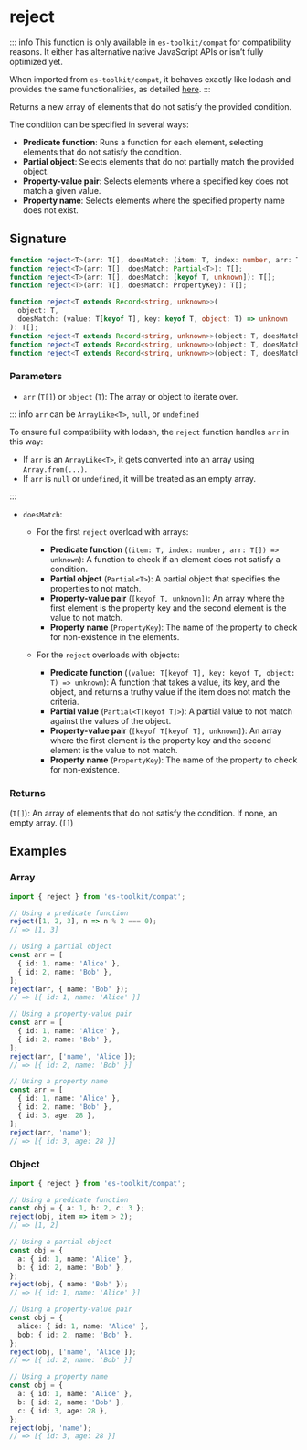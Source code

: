 # reject

::: info
This function is only available in `es-toolkit/compat` for compatibility reasons. It either has alternative native JavaScript APIs or isn’t fully optimized yet.

When imported from `es-toolkit/compat`, it behaves exactly like lodash and provides the same functionalities, as detailed [here](../../../compatibility.md).
:::

Returns a new array of elements that do not satisfy the provided condition.

The condition can be specified in several ways:

- **Predicate function**: Runs a function for each element, selecting elements that do not satisfy the condition.
- **Partial object**: Selects elements that do not partially match the provided object.
- **Property-value pair**: Selects elements where a specified key does not match a given value.
- **Property name**: Selects elements where the specified property name does not exist.

## Signature

```typescript
function reject<T>(arr: T[], doesMatch: (item: T, index: number, arr: T[]) => unknown): T[];
function reject<T>(arr: T[], doesMatch: Partial<T>): T[];
function reject<T>(arr: T[], doesMatch: [keyof T, unknown]): T[];
function reject<T>(arr: T[], doesMatch: PropertyKey): T[];

function reject<T extends Record<string, unknown>>(
  object: T,
  doesMatch: (value: T[keyof T], key: keyof T, object: T) => unknown
): T[];
function reject<T extends Record<string, unknown>>(object: T, doesMatch: Partial<T[keyof T]>): T[];
function reject<T extends Record<string, unknown>>(object: T, doesMatch: [keyof T[keyof T], unknown]): T[];
function reject<T extends Record<string, unknown>>(object: T, doesMatch: PropertyKey): T[];
```

### Parameters

- `arr` (`T[]`) or `object` (`T`): The array or object to iterate over.

::: info `arr` can be `ArrayLike<T>`, `null`, or `undefined`

To ensure full compatibility with lodash, the `reject` function handles `arr` in this way:

- If `arr` is an `ArrayLike<T>`, it gets converted into an array using `Array.from(...)`.
- If `arr` is `null` or `undefined`, it will be treated as an empty array.

:::

- `doesMatch`:

  - For the first `reject` overload with arrays:

    - **Predicate function** (`(item: T, index: number, arr: T[]) => unknown`): A function to check if an element does not satisfy a condition.
    - **Partial object** (`Partial<T>`): A partial object that specifies the properties to not match.
    - **Property-value pair** (`[keyof T, unknown]`): An array where the first element is the property key and the second element is the value to not match.
    - **Property name** (`PropertyKey`): The name of the property to check for non-existence in the elements.

  - For the `reject` overloads with objects:
    - **Predicate function** (`(value: T[keyof T], key: keyof T, object: T) => unknown`): A function that takes a value, its key, and the object, and returns a truthy value if the item does not match the criteria.
    - **Partial value** (`Partial<T[keyof T]>`): A partial value to not match against the values of the object.
    - **Property-value pair** (`[keyof T[keyof T], unknown]`): An array where the first element is the property key and the second element is the value to not match.
    - **Property name** (`PropertyKey`): The name of the property to check for non-existence.

### Returns

(`T[]`): An array of elements that do not satisfy the condition. If none, an empty array. (`[]`)

## Examples

### Array

```typescript
import { reject } from 'es-toolkit/compat';

// Using a predicate function
reject([1, 2, 3], n => n % 2 === 0);
// => [1, 3]

// Using a partial object
const arr = [
  { id: 1, name: 'Alice' },
  { id: 2, name: 'Bob' },
];
reject(arr, { name: 'Bob' });
// => [{ id: 1, name: 'Alice' }]

// Using a property-value pair
const arr = [
  { id: 1, name: 'Alice' },
  { id: 2, name: 'Bob' },
];
reject(arr, ['name', 'Alice']);
// => [{ id: 2, name: 'Bob' }]

// Using a property name
const arr = [
  { id: 1, name: 'Alice' },
  { id: 2, name: 'Bob' },
  { id: 3, age: 28 },
];
reject(arr, 'name');
// => [{ id: 3, age: 28 }]
```

### Object

```typescript
import { reject } from 'es-toolkit/compat';

// Using a predicate function
const obj = { a: 1, b: 2, c: 3 };
reject(obj, item => item > 2);
// => [1, 2]

// Using a partial object
const obj = {
  a: { id: 1, name: 'Alice' },
  b: { id: 2, name: 'Bob' },
};
reject(obj, { name: 'Bob' });
// => [{ id: 1, name: 'Alice' }]

// Using a property-value pair
const obj = {
  alice: { id: 1, name: 'Alice' },
  bob: { id: 2, name: 'Bob' },
};
reject(obj, ['name', 'Alice']);
// => [{ id: 2, name: 'Bob' }]

// Using a property name
const obj = {
  a: { id: 1, name: 'Alice' },
  b: { id: 2, name: 'Bob' },
  c: { id: 3, age: 28 },
};
reject(obj, 'name');
// => [{ id: 3, age: 28 }]
```
